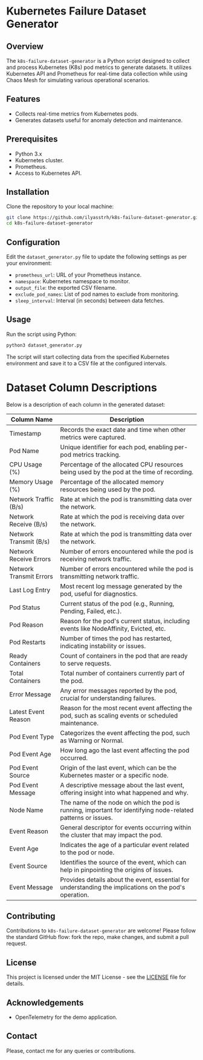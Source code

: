 # Kubernetes Failure Dataset Generator

## Overview
The `k8s-failure-dataset-generator` is a Python script designed to collect and process Kubernetes (K8s) pod metrics to generate datasets. It utilizes Kubernetes API and Prometheus for real-time data collection while using Chaos Mesh for simulating various operational scenarios.

## Features
- Collects real-time metrics from Kubernetes pods.
- Generates datasets useful for anomaly detection and maintenance.

## Prerequisites
- Python 3.x
- Kubernetes cluster.
- Prometheus.
- Access to Kubernetes API.

## Installation
Clone the repository to your local machine:

```sh
git clone https://github.com/ilyasstrh/k8s-failure-dataset-generator.git
cd k8s-failure-dataset-generator
```


## Configuration
Edit the `dataset_generator.py` file to update the following settings as per your environment:
- `prometheus_url`: URL of your Prometheus instance.
- `namespace`: Kubernetes namespace to monitor.
- `output_file`: the exported CSV filename.
- `exclude_pod_names`: List of pod names to exclude from monitoring.
- `sleep_interval`: Interval (in seconds) between data fetches.

## Usage
Run the script using Python:

```sh
python3 dataset_generator.py
```

The script will start collecting data from the specified Kubernetes environment and save it to a CSV file at the configured intervals.

# Dataset Column Descriptions

Below is a description of each column in the generated dataset:

| Column Name        | Description                                                                                                                                                            |
|---------------------|-------------------------------------------------------------------------------------------------------------------------------------------------------------------------|
| Timestamp           | Records the exact date and time when other metrics were captured.                                                                                                       |
| Pod Name            | Unique identifier for each pod, enabling per-pod metrics tracking.                                                                                                      |
| CPU Usage (%)       | Percentage of the allocated CPU resources being used by the pod at the time of recording.                                                                               |
| Memory Usage (%)    | Percentage of the allocated memory resources being used by the pod.                                                                                                     |
| Network Traffic (B/s) | Rate at which the pod is transmitting data over the network.                                                                                                           |
| Network Receive (B/s) | Rate at which the pod is receiving data over the network.                                                                                                              |
| Network Transmit (B/s) | Rate at which the pod is transmitting data over the network.                                                                                                           |
| Network Receive Errors | Number of errors encountered while the pod is receiving network traffic.                                                                                                |
| Network Transmit Errors | Number of errors encountered while the pod is transmitting network traffic.                                                                                            |
| Last Log Entry       | Most recent log message generated by the pod, useful for diagnostics.                                                                                                   |
| Pod Status           | Current status of the pod (e.g., Running, Pending, Failed, etc.).                                                                                                       |
| Pod Reason           | Reason for the pod's current status, including events like NodeAffinity, Evicted, etc.                                                                                  |
| Pod Restarts         | Number of times the pod has restarted, indicating instability or issues.                                                                                                |
| Ready Containers     | Count of containers in the pod that are ready to serve requests.                                                                                                        |
| Total Containers     | Total number of containers currently part of the pod.                                                                                                                   |
| Error Message        | Any error messages reported by the pod, crucial for understanding failures.                                                                                             |
| Latest Event Reason  | Reason for the most recent event affecting the pod, such as scaling events or scheduled maintenance.                                                                    |
| Pod Event Type       | Categorizes the event affecting the pod, such as Warning or Normal.                                                                                                     |
| Pod Event Age        | How long ago the last event affecting the pod occurred.                                                                                                                 |
| Pod Event Source     | Origin of the last event, which can be the Kubernetes master or a specific node.                                                                                        |
| Pod Event Message    | A descriptive message about the last event, offering insight into what happened and why.                                                                                |
| Node Name            | The name of the node on which the pod is running, important for identifying node-related patterns or issues.                                                            |
| Event Reason         | General descriptor for events occurring within the cluster that may impact the pod.                                                                                     |
| Event Age            | Indicates the age of a particular event related to the pod or node.                                                                                                     |
| Event Source         | Identifies the source of the event, which can help in pinpointing the origins of issues.                                                                                |
| Event Message        | Provides details about the event, essential for understanding the implications on the pod's operation.                                                                  |


## Contributing
Contributions to `k8s-failure-dataset-generator` are welcome! Please follow the standard GitHub flow: fork the repo, make changes, and submit a pull request.

## License
This project is licensed under the MIT License - see the [LICENSE](LICENSE) file for details.

## Acknowledgements
- OpenTelemetry for the demo application.

## Contact
Please, contact me for any queries or contributions.
